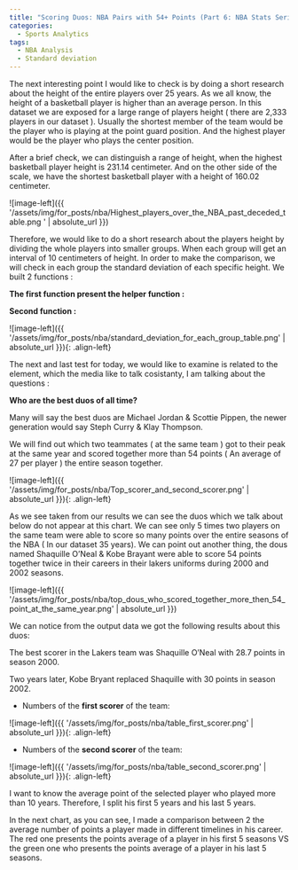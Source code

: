 ```yaml
---
title: "Scoring Duos: NBA Pairs with 54+ Points (Part 6: NBA Stats Series)"
categories:
  - Sports Analytics
tags:
  - NBA Analysis
  - Standard deviation
---
```


The next interesting point I would like to check is by doing a short research about the height of the entire players over 25 years. As we all know, the height of a basketball player is higher than an average person. In this dataset we are exposed for a large range of players height ( there are 2,333 players in our dataset ). 
Usually the  shortest member of the team would be the player who is playing at the point guard position. And the highest player would be the player who plays the center position.

After a brief check, we can distinguish a range of height, when the highest basketball player height is 231.14 centimeter. And on the other side of the scale, we have the shortest basketball player with a height of 160.02 centimeter.

![image-left]({{ '/assets/img/for_posts/nba/Highest_players_over_the_NBA_past_deceded_table.png
' | absolute_url }})

Therefore, we would like to do a short research about the players height by dividing the whole players into smaller groups. When each group will get an interval of 10 centimeters of height. 
In order to make the comparison, we will check in each group the standard deviation of each specific height.
We built 2 functions :


**The first function present the helper function :**
<script src="https://gist.github.com/AnalyticsForPleasure/7bb7fe58542c6a6de866fb5245f147ce.js"></script>



**Second function :**

<script src="https://gist.github.com/AnalyticsForPleasure/8fcbfc97689b73aab7034775b8224800.js"></script>



![image-left]({{ '/assets/img/for_posts/nba/standard_deviation_for_each_group_table.png' | absolute_url }}){: .align-left} 


The next and last test for today,  we would like to examine is related to the element, which the media like to talk cosistanty,  I am talking about the questions : 

**Who are the best duos of all time?**

Many will say the best duos are Michael Jordan & Scottie Pippen, the newer generation would say Steph Curry & Klay Thompson. 

We will find out which two teammates ( at the same team )   got to their peak  at the same year and scored together more than 54 points ( An average of 27 per player ) the entire season together.


<script src="https://gist.github.com/AnalyticsForPleasure/259580c81e02c6f7232da98361289d2b.js"></script>



![image-left]({{ '/assets/img/for_posts/nba/Top_scorer_and_second_scorer.png' | absolute_url }}){: .align-left} 


As we see taken from our results we can see the duos which we talk about below do not appear at this chart.  We can see only 5 times two players on the same team were able to score so many points over the entire seasons of the NBA ( In our dataset 35 years).
We can point out another thing,  the dous named Shaquille O’Neal & Kobe Brayant were  able to score 54 points together twice in their careers in their lakers uniforms during 2000 and 2002 seasons. 

<script src="https://gist.github.com/AnalyticsForPleasure/742cf9da09c201fce73ec6208e95baa7.js"></script>



![image-left]({{ '/assets/img/for_posts/nba/top_dous_who_scored_together_more_then_54_point_at_the_same_year.png' | absolute_url }})




We can notice from the output data we got the following results about this duos:

The best scorer in the Lakers team was Shaquille O’Neal with 28.7 points in season 2000.

Two years later, Kobe Bryant replaced Shaquille  with 30 points in season 2002.

* Numbers of the **first scorer** of the team:

![image-left]({{ '/assets/img/for_posts/nba/table_first_scorer.png' | absolute_url }}){: .align-left} 

* Numbers of the **second scorer** of the team:

![image-left]({{ '/assets/img/for_posts/nba/table_second_scorer.png' | absolute_url }}){: .align-left}


I want to know the average point of the selected player who played more than 10 years. 
Therefore, I split his first 5 years and his last 5 years. 

In the next chart, as you can see, I made a comparison between 2 the average number of points a player made in different timelines in his career. The red one presents the points average of a  player  in his first 5 seasons VS the green one who presents the points average of a  player  in his last 5 seasons.
